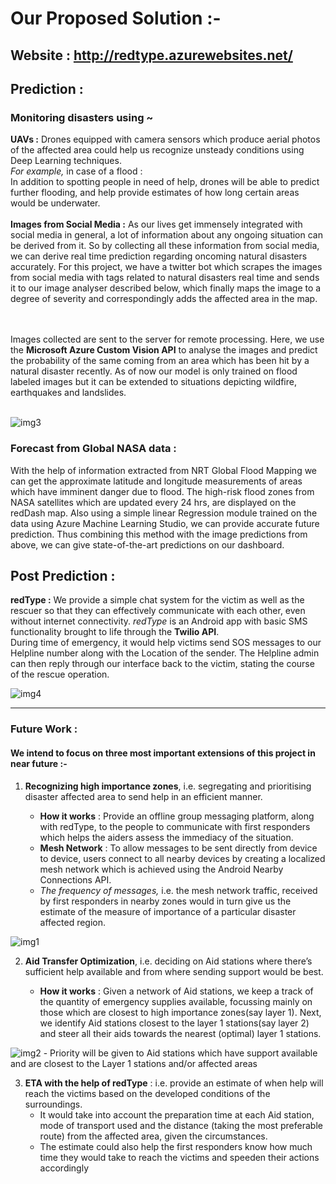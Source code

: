 ﻿# Our Proposed Solution :-

## Website : http://redtype.azurewebsites.net/

## Prediction : 

### Monitoring disasters using ~

**UAVs :** Drones equipped with camera sensors which produce aerial photos of the affected area could help us recognize unsteady conditions using Deep Learning techniques. 
<br>
*For example,* in case of a flood :
<br>
In addition to spotting people in need of help, drones will be able to predict further flooding, and help provide estimates of how long certain areas would be underwater.
<br><br>
**Images from Social Media :** As our lives get immensely integrated with social media in general, a lot of information about any ongoing situation can be derived from it. So by collecting all these information from social media, we can derive real time prediction regarding oncoming natural disasters accurately. For this project, we have a twitter bot which scrapes the images from social media with tags related to natural disasters real time and sends it to our image analyser described below, which finally maps the image to a degree of severity and correspondingly adds the affected area in the map. 

<br><br>
Images collected are sent to the server for remote processing. 
Here, we use the **Microsoft Azure Custom Vision API** to analyse the images and predict the probability of the same coming from an area which has been hit by a natural disaster recently. As of now our model is only trained on flood labeled images but it can be extended to situations depicting wildfire, earthquakes and landslides.
<br><br>

![img3](https://github.com/Parth-Vader/The-Martini-Men/blob/master/img3.jpg)

    

### Forecast from Global NASA data :
With the help of information extracted from NRT Global Flood Mapping we can get the approximate latitude and longitude measurements of areas which have imminent danger due to flood. The high-risk flood zones from NASA satellites which are updated every 24 hrs, are displayed on the redDash map. Also using a simple linear Regression module trained on the data using Azure Machine Learning Studio, we can provide accurate future prediction. Thus combining this method with the image predictions from above, we can give state-of-the-art predictions on our dashboard.


## Post Prediction : 
**redType :** We provide a simple chat system for the victim as well as the rescuer so that they can effectively communicate with each other, even without internet connectivity. *redType* is an Android app with basic SMS functionality brought to life through the **Twilio API**. 
<br>During time of emergency, it would help victims send SOS messages to our Helpline number along with the Location of the sender. The Helpline admin can then reply through our interface back to the victim, stating the course of the rescue operation.

![img4](https://raw.githubusercontent.com/anshu1997/The-Martini-Men/master/img4.jpg?token=APhACHwKe1PbR97TDNfcHdENZBMja_Grks5b1xd5wA%3D%3D)

<hr />

### Future Work :
#### We intend to focus on three most important extensions of this project in near future :-


1) **Recognizing high importance zones**, i.e. segregating and prioritising disaster affected area to send help in an efficient manner. 

    - **How it works** : Provide an offline group messaging platform, along with redType, to the people to communicate with first responders which helps the aiders assess the immediacy of the situation.
    - **Mesh Network** : To allow messages to be sent directly from device to device, users connect to all nearby devices by creating a localized mesh network which is achieved using the Android Nearby Connections API.
    - *The frequency of messages,* i.e. the mesh network traffic, received by first responders in nearby zones would in turn give us the estimate of the measure of importance of a particular disaster affected region.

    
![img1](https://raw.githubusercontent.com/Parth-Vader/The-Martini-Men/master/img1.jpg?token=APhACHwKe1PbR97TDNfcHdENZBMja_Grks5b1xd5wA%3D%3D)


2) **Aid Transfer Optimization**, i.e. deciding on Aid stations where there’s sufficient help available and from where sending support would be best.

    - **How it works** : Given a network of Aid stations, we keep a track of the quantity of emergency supplies available, focussing mainly on those which are closest to high importance zones(say layer 1). Next, we identify Aid stations closest to the layer 1 stations(say layer 2) and steer all their aids towards the nearest (optimal) layer 1 stations.
    
![img2](https://raw.githubusercontent.com/Parth-Vader/The-Martini-Men/master/img2.jpg?token=APhACKOS9yZ7sgFhCW2dtz4-KRo_gRd4ks5b1xejwA%3D%3D)
    - Priority will be given to Aid stations which have support available and are closest to the Layer 1 stations and/or affected areas

3) **ETA with the help of redType** : i.e. provide an estimate of when help will reach the victims based on the developed conditions of the surroundings.
    - It would take into account the preparation time at each Aid station, mode of transport used and the distance (taking the most preferable route) from the affected area, given the circumstances.
    - The estimate could also help the first responders know how much time they would take to reach the victims and speeden their actions accordingly
